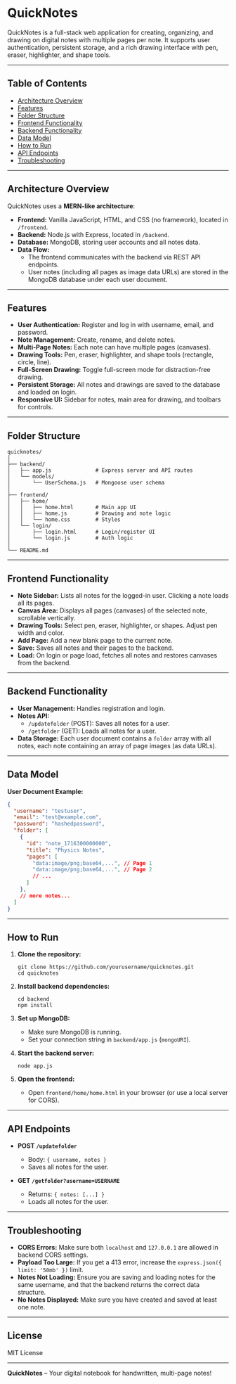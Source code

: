 # QuickNotes

QuickNotes is a full-stack web application for creating, organizing, and drawing on digital notes with multiple pages per note. It supports user authentication, persistent storage, and a rich drawing interface with pen, eraser, highlighter, and shape tools.

---

## Table of Contents

- [Architecture Overview](#architecture-overview)
- [Features](#features)
- [Folder Structure](#folder-structure)
- [Frontend Functionality](#frontend-functionality)
- [Backend Functionality](#backend-functionality)
- [Data Model](#data-model)
- [How to Run](#how-to-run)
- [API Endpoints](#api-endpoints)
- [Troubleshooting](#troubleshooting)

---

## Architecture Overview

QuickNotes uses a **MERN-like architecture**:

- **Frontend:** Vanilla JavaScript, HTML, and CSS (no framework), located in `/frontend`.
- **Backend:** Node.js with Express, located in `/backend`.
- **Database:** MongoDB, storing user accounts and all notes data.
- **Data Flow:**  
  - The frontend communicates with the backend via REST API endpoints.
  - User notes (including all pages as image data URLs) are stored in the MongoDB database under each user document.

---

## Features

- **User Authentication:** Register and log in with username, email, and password.
- **Note Management:** Create, rename, and delete notes.
- **Multi-Page Notes:** Each note can have multiple pages (canvases).
- **Drawing Tools:** Pen, eraser, highlighter, and shape tools (rectangle, circle, line).
- **Full-Screen Drawing:** Toggle full-screen mode for distraction-free drawing.
- **Persistent Storage:** All notes and drawings are saved to the database and loaded on login.
- **Responsive UI:** Sidebar for notes, main area for drawing, and toolbars for controls.

---

## Folder Structure

```
quicknotes/
│
├── backend/
│   ├── app.js              # Express server and API routes
│   └── models/
│       └── UserSchema.js   # Mongoose user schema
│
├── frontend/
│   ├── home/
│   │   ├── home.html       # Main app UI
│   │   ├── home.js         # Drawing and note logic
│   │   └── home.css        # Styles
│   └── login/
│       ├── login.html      # Login/register UI
│       └── login.js        # Auth logic
│
└── README.md
```

---

## Frontend Functionality

- **Note Sidebar:** Lists all notes for the logged-in user. Clicking a note loads all its pages.
- **Canvas Area:** Displays all pages (canvases) of the selected note, scrollable vertically.
- **Drawing Tools:** Select pen, eraser, highlighter, or shapes. Adjust pen width and color.
- **Add Page:** Add a new blank page to the current note.
- **Save:** Saves all notes and their pages to the backend.
- **Load:** On login or page load, fetches all notes and restores canvases from the backend.

---

## Backend Functionality

- **User Management:** Handles registration and login.
- **Notes API:**
  - `/updatefolder` (POST): Saves all notes for a user.
  - `/getfolder` (GET): Loads all notes for a user.
- **Data Storage:** Each user document contains a `folder` array with all notes, each note containing an array of page images (as data URLs).

---

## Data Model

**User Document Example:**
```json
{
  "username": "testuser",
  "email": "test@example.com",
  "password": "hashedpassword",
  "folder": [
    {
      "id": "note_1716300000000",
      "title": "Physics Notes",
      "pages": [
        "data:image/png;base64,...", // Page 1
        "data:image/png;base64,...", // Page 2
        // ...
      ]
    },
    // more notes...
  ]
}
```

---

## How to Run

1. **Clone the repository:**
   ```
   git clone https://github.com/yourusername/quicknotes.git
   cd quicknotes
   ```

2. **Install backend dependencies:**
   ```
   cd backend
   npm install
   ```

3. **Set up MongoDB:**
   - Make sure MongoDB is running.
   - Set your connection string in `backend/app.js` (`mongoURI`).

4. **Start the backend server:**
   ```
   node app.js
   ```

5. **Open the frontend:**
   - Open `frontend/home/home.html` in your browser (or use a local server for CORS).

---

## API Endpoints

- **POST `/updatefolder`**
  - Body: `{ username, notes }`
  - Saves all notes for the user.

- **GET `/getfolder?username=USERNAME`**
  - Returns: `{ notes: [...] }`
  - Loads all notes for the user.

---

## Troubleshooting

- **CORS Errors:** Make sure both `localhost` and `127.0.0.1` are allowed in backend CORS settings.
- **Payload Too Large:** If you get a 413 error, increase the `express.json({ limit: '50mb' })` limit.
- **Notes Not Loading:** Ensure you are saving and loading notes for the same username, and that the backend returns the correct data structure.
- **No Notes Displayed:** Make sure you have created and saved at least one note.

---

## License

MIT License

---

**QuickNotes** – Your digital notebook for handwritten, multi-page notes!
